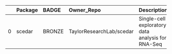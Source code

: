 |    | Package   | BADGE   | Owner_Repo               | Description                                       | Workflow_Run_Date    | date_created         | last_commit          |   forks |   watchers |   stars | homepage_url   | has_wiki   |   open_issues | has_downloads   |    Run_ID |   Pylint_score |   Pytest_score | Pip   | Pip_url                          | License   | Build   | Linux   | Mac   | Windows   | Linux_versions   | Mac_versions   | Windows_versions   | contributor_names   | contributor_url                                        |   num_contributors | Github_event_name   |   Num_Issues |   Num_Open_Issues |   Average_Response_Time |
|---:|:----------|:--------|:-------------------------|:--------------------------------------------------|:---------------------|:---------------------|:---------------------|--------:|-----------:|--------:|:---------------|:-----------|--------------:|:----------------|----------:|---------------:|---------------:|:------|:---------------------------------|:----------|:--------|:--------|:------|:----------|:-----------------|:---------------|:-------------------|:--------------------|:-------------------------------------------------------|-------------------:|:--------------------|-------------:|------------------:|------------------------:|
|  0 | scedar    | BRONZE  | TaylorResearchLab/scedar | Single-cell exploratory data analysis for RNA-Seq | 2020-12-14T16:46:31Z | 2018-03-17T05:22:56Z | 2020-11-05T16:41:14Z |       9 |          4 |      27 |                | True       |             1 | True            | 421245899 |           6.94 |              1 | True  | https://pypi.org/project/scedar/ | True      | True    | 3.6,3.7 |       |           | ubuntu-latest    |                |                    | logstar benstear    | https://github.com/logstar https://github.com/benstear |                  2 | repository_dispatch |           24 |                24 |                   42.08 |